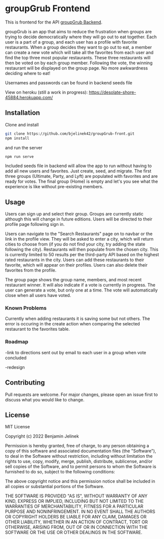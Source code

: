# groupGrub Frontend

This is frontend for the API [groupGrub Backend](https://github.com/bjelinek42/groupGrub-back).

groupGrub is an app that aims to reduce the frustration when groups are trying to decide democratically where they will go out to eat together. Each user is a part of a group, and each user has a profile with favorite restaurants. When a group decides they want to go out to eat, a member can create a new vote which will take all the favorites from each user and find the top three most popular restaurants. These three restaurants will then be voted on by each group member. Following the vote, the winning restaurant will be displayed on the group page. No more awkwardness deciding where to eat!

Usernames and passwords can be found in backend seeds file

View on heroku (still a work in progress): https://desolate-shore-45884.herokuapp.com/

## Installation

Clone and install

```bash
git clone https://github.com/bjelinek42/groupGrub-front.git
npm install
```
and run the server

```bash
npm run serve
```

Included seeds file in backend will allow the app to run without having to add all new users and favorites. Just create, seed, and migrate. The first three groups (Ultimate, Party, and Lyft) are populated with favorites and are ready for votes. The final group (Home) is empty and let's you see what the experience is like without pre-existing members. 

## Usage

Users can sign up and select their group. Groups are currently static although this will change in future editions. Users will be directed to their profile page following sign in.

Users can navigate to the "Search Restaurants" page on to navbar or the link in the profile view. They will be asked to enter a city, which will return cities to choose from (if you do not find your city, try adding the state following the city). Restaurants will then populate from the chosen city. This is currently limited to 50 results per the third-party API based on the highest rated restaurants in the city.  Users can add these restaurants to their favorite, which will appear on their profiles. Users can also delete their favorites from the profile.  

The group page shows the group name, members, and most recent restaurant winner. It will also indicate if a vote is currently in progress. The user can generate a vote, but only one at a time. The vote will automatically close when all users have voted.

### Known Problems

Currently when adding restaurants it is saving some but not others. The error is occuring in the create action when comparing the selected restaurant to the favorites table.

### Roadmap
-link to directions sent out by email to each user in a group when vote concluded

-redesign

## Contributing
Pull requests are welcome. For major changes, please open an issue first to discuss what you would like to change.

## License
MIT License

Copyright (c) 2022 Benjamin Jelinek

Permission is hereby granted, free of charge, to any person obtaining a copy
of this software and associated documentation files (the "Software"), to deal
in the Software without restriction, including without limitation the rights
to use, copy, modify, merge, publish, distribute, sublicense, and/or sell
copies of the Software, and to permit persons to whom the Software is
furnished to do so, subject to the following conditions:

The above copyright notice and this permission notice shall be included in all
copies or substantial portions of the Software.

THE SOFTWARE IS PROVIDED "AS IS", WITHOUT WARRANTY OF ANY KIND, EXPRESS OR
IMPLIED, INCLUDING BUT NOT LIMITED TO THE WARRANTIES OF MERCHANTABILITY,
FITNESS FOR A PARTICULAR PURPOSE AND NONINFRINGEMENT. IN NO EVENT SHALL THE
AUTHORS OR COPYRIGHT HOLDERS BE LIABLE FOR ANY CLAIM, DAMAGES OR OTHER
LIABILITY, WHETHER IN AN ACTION OF CONTRACT, TORT OR OTHERWISE, ARISING FROM,
OUT OF OR IN CONNECTION WITH THE SOFTWARE OR THE USE OR OTHER DEALINGS IN THE
SOFTWARE.